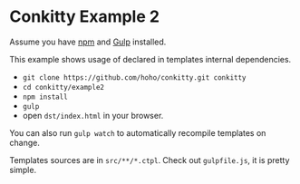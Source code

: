 Conkitty Example 2
==================

Assume you have [npm](http://npmjs.org/) and [Gulp](http://gulpjs.com/)
installed.

This example shows usage of declared in templates internal dependencies.

* `git clone https://github.com/hoho/conkitty.git conkitty`
* `cd conkitty/example2`
* `npm install`
* `gulp`
* open `dst/index.html` in your browser.

You can also run `gulp watch` to automatically recompile templates on change.

Templates sources are in `src/**/*.ctpl`. Check out `gulpfile.js`, it is pretty
simple.
